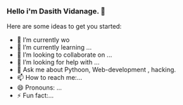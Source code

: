 ### Hello i'm Dasith Vidanage. 👋


Here are some ideas to get you started:

- 🔭 I’m currently wo
- 🌱 I’m currently learning ...
- 👯 I’m looking to collaborate on ...
- 🤔 I’m looking for help with ...
- 💬 Ask me about Pythoon, Web-development , hacking.
- 📫 How to reach me:...
- 😄 Pronouns: ...
- ⚡ Fun fact:...

